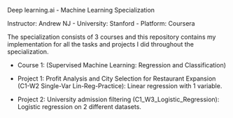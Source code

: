 Deep learning.ai - Machine Learning Specialization 

Instructor: Andrew NJ - University: Stanford - Platform: Coursera 

The specialization consists of 3 courses and this repository contains my implementation for all the tasks and projects I did throughout the specialization.

- Course 1: (Supervised Machine Learning: Regression and Classification)

- Project 1: Profit Analysis and City Selection for Restaurant Expansion (C1-W2 Single-Var Lin-Reg-Practice): 
  Linear regression with 1 variable.
  

- Project 2: University admission filtering (C1_W3_Logistic_Regression):
  Logistic regression on 2 different datasets.
